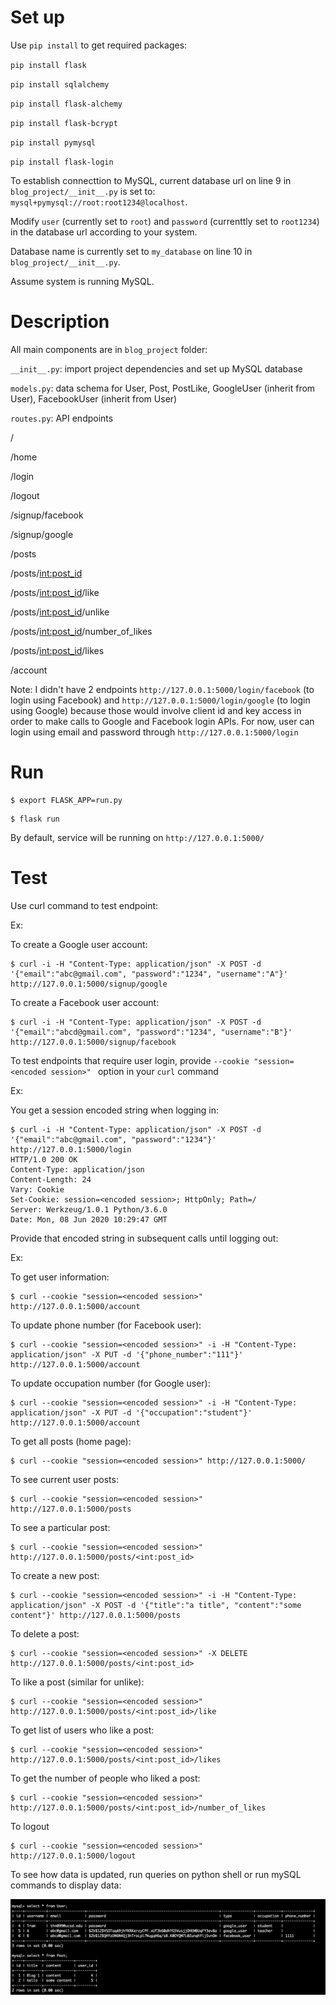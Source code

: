 # Set up

Use `pip install` to get required packages:

`pip install flask`

`pip install sqlalchemy`

`pip install flask-alchemy`

`pip install flask-bcrypt`

`pip install pymysql`

`pip install flask-login`

To establish connecttion to MySQL, current database url on line 9 in `blog_project/__init__.py` is set to: `mysql+pymysql://root:root1234@localhost`.

Modify `user` (currently set to `root`) and `password` (currenttly set to `root1234`) in the database url according to your system.

Database name is currently set to `my_database` on line 10 in `blog_project/__init__.py`.

Assume system is running MySQL.


# Description

All main components are in `blog_project` folder:

`__init__.py`: import project dependencies and set up MySQL database

`models.py`: data schema for User, Post, PostLike, GoogleUser (inherit from User), FacebookUser (inherit from User)

`routes.py`: API endpoints

/

/home

/login

/logout

/signup/facebook

/signup/google

/posts

/posts/<int:post_id>

/posts/<int:post_id>/like

/posts/<int:post_id>/unlike

/posts/<int:post_id>/number_of_likes

/posts/<int:post_id>/likes

/account

Note: I didn't have 2 endpoints `http://127.0.0.1:5000/login/facebook` (to login using Facebook) and `http://127.0.0.1:5000/login/google` (to login using Google) because those would involve client id and key access in order to make calls to Google and Facebook login APIs. For now, user can login using email and password through `http://127.0.0.1:5000/login`


# Run

```
$ export FLASK_APP=run.py
```

```
$ flask run
```

By default, service will be running on `http://127.0.0.1:5000/`

# Test

Use curl command to test endpoint:

Ex:

To create a Google user account:

```
$ curl -i -H "Content-Type: application/json" -X POST -d '{"email":"abc@gmail.com", "password":"1234", "username":"A"}' http://127.0.0.1:5000/signup/google
```

To create a Facebook user account:

```
$ curl -i -H "Content-Type: application/json" -X POST -d '{"email":"abcd@gmail.com", "password":"1234", "username":"B"}' http://127.0.0.1:5000/signup/facebook
```

To test endpoints that require user login, provide `--cookie "session=<encoded session>" ` option in your `curl` command

Ex:

You get a session encoded string when logging in:

```
$ curl -i -H "Content-Type: application/json" -X POST -d '{"email":"abc@gmail.com", "password":"1234"}' http://127.0.0.1:5000/login
HTTP/1.0 200 OK
Content-Type: application/json
Content-Length: 24
Vary: Cookie
Set-Cookie: session=<encoded session>; HttpOnly; Path=/
Server: Werkzeug/1.0.1 Python/3.6.0
Date: Mon, 08 Jun 2020 10:29:47 GMT
```

Provide that encoded string in subsequent calls until logging out:

Ex:

To get user information:

```
$ curl --cookie "session=<encoded session>" http://127.0.0.1:5000/account
```

To update phone number (for Facebook user):

```
$ curl --cookie "session=<encoded session>" -i -H "Content-Type: application/json" -X PUT -d '{"phone_number":"111"}' http://127.0.0.1:5000/account
```

To update occupation number (for Google user):

```
$ curl --cookie "session=<encoded session>" -i -H "Content-Type: application/json" -X PUT -d '{"occupation":"student"}' http://127.0.0.1:5000/account
```

To get all posts (home page):

```
$ curl --cookie "session=<encoded session>" http://127.0.0.1:5000/
```

To see current user posts:

```
$ curl --cookie "session=<encoded session>" http://127.0.0.1:5000/posts
```

To see a particular post:

```
$ curl --cookie "session=<encoded session>" http://127.0.0.1:5000/posts/<int:post_id>
```

To create a new post:

```
$ curl --cookie "session=<encoded session>" -i -H "Content-Type: application/json" -X POST -d '{"title":"a title", "content":"some content"}' http://127.0.0.1:5000/posts
```

To delete a post:

```
$ curl --cookie "session=<encoded session>" -X DELETE http://127.0.0.1:5000/posts/<int:post_id>
```

To like a post (similar for unlike):

```
$ curl --cookie "session=<encoded session>" http://127.0.0.1:5000/posts/<int:post_id>/like
```

To get list of users who like a post:

```
$ curl --cookie "session=<encoded session>" http://127.0.0.1:5000/posts/<int:post_id>/likes
```

To get the number of people who liked a post:

```
$ curl --cookie "session=<encoded session>" http://127.0.0.1:5000/posts/<int:post_id>/number_of_likes
```

To logout

```
$ curl --cookie "session=<encoded session>" http://127.0.0.1:5000/logout
```

To see how data is updated, run queries on python shell or run mySQL commands to display data:

![](data.png)
